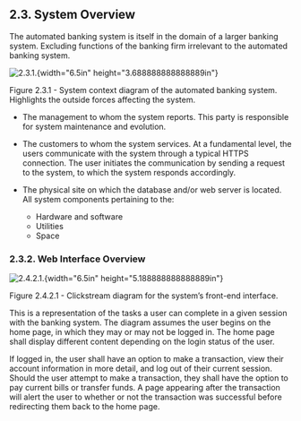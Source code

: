 2.3. System Overview
--------------------

The automated banking system is itself in the domain of a larger banking system.
Excluding functions of the banking firm irrelevant to the automated banking system.

![2.3.1.](./sections/2/media/image2.jpeg){width="6.5in" height="3.688888888888889in"}

Figure 2.3.1 - System context diagram of the automated banking system. Highlights the outside forces affecting the system.

  * The management to whom the system reports. This party is responsible for system maintenance and evolution.

  * The customers to whom the system services. At a fundamental level, the users communicate with the system through a typical HTTPS connection. The user initiates the communication by sending a request to the system, to which the system responds accordingly.  
  * The physical site on which the database and/or web server is located. All system components pertaining to the:
	* Hardware and software
	* Utilities
	* Space

### 2.3.2. Web Interface Overview

![2.4.2.1.](./sections/2/media/image3.jpeg){width="6.5in" height="5.188888888888889in"}

Figure 2.4.2.1 - Clickstream diagram for the system’s front-end interface.

This is a representation of the tasks a user can complete in a given session with the banking system.
The diagram assumes the user begins on the home page, in which they may or may not be logged in.
The home page shall display different content depending on the login status of the user.

If logged in, the user shall have an option to make a transaction, view their account information in more detail, and log out of their current session.
Should the user attempt to make a transaction, they shall have the option to pay current bills or transfer funds.
A page appearing after the transaction will alert the user to whether or not the transaction was successful before redirecting them back to the home page.

